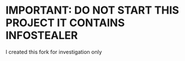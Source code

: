 # IMPORTANT: DO NOT START THIS PROJECT IT CONTAINS INFOSTEALER
I created this fork for investigation only


